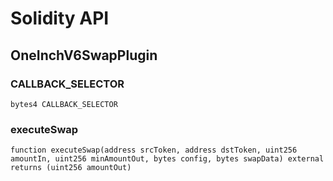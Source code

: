 # Solidity API

## OneInchV6SwapPlugin

### CALLBACK_SELECTOR

```solidity
bytes4 CALLBACK_SELECTOR
```

### executeSwap

```solidity
function executeSwap(address srcToken, address dstToken, uint256 amountIn, uint256 minAmountOut, bytes config, bytes swapData) external returns (uint256 amountOut)
```

